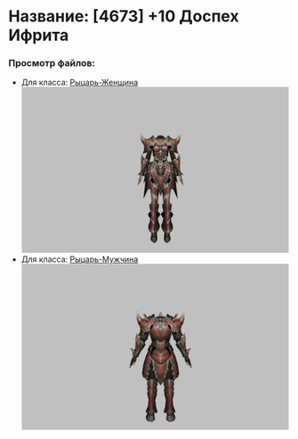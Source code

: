 # Название: [4673] +10 Доспех Ифрита

### Просмотр файлов:
- Для класса: [Рыцарь-Женщина](Рыцарь-Женщина)
![p010020.png](Рыцарь-Женщина/p010020.png)
- Для класса: [Рыцарь-Мужчина](Рыцарь-Мужчина)
![p000020.png](Рыцарь-Мужчина/p000020.png)
